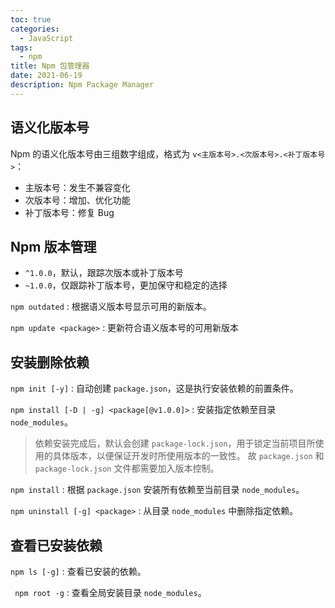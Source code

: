 ```yaml
---
toc: true
categories:
  - JavaScript
tags:
  - npm
title: Npm 包管理器
date: 2021-06-19
description: Npm Package Manager
---
```


## 语义化版本号

Npm 的语义化版本号由三组数字组成，格式为 `v<主版本号>.<次版本号>.<补丁版本号>`：

- 主版本号：发生不兼容变化
- 次版本号：增加、优化功能
- 补丁版本号：修复 Bug

## Npm 版本管理

- `^1.0.0`，默认，跟踪次版本或补丁版本号
- `~1.0.0`，仅跟踪补丁版本号，更加保守和稳定的选择

<!--more-->

`npm outdated`
:  根据语义版本号显示可用的新版本。

`npm update <package>`
:  更新符合语义版本号的可用新版本

## 安装删除依赖

`npm init [-y]`
:  自动创建 `package.json`，这是执行安装依赖的前置条件。

`npm install [-D | -g] <package[@v1.0.0]>`
:  安装指定依赖至目录 `node_modules`。

> 依赖安装完成后，默认会创建 `package-lock.json`，用于锁定当前项目所使用的具体版本，以便保证开发时所使用版本的一致性。
> 故 `package.json` 和 `package-lock.json` 文件都需要加入版本控制。

`npm install`
:  根据 `package.json` 安装所有依赖至当前目录 `node_modules`。

`npm uninstall [-g] <package>`
:  从目录 `node_modules` 中删除指定依赖。

## 查看已安装依赖

`npm ls [-g]`
:  查看已安装的依赖。

` npm root -g`
:  查看全局安装目录 `node_modules`。
